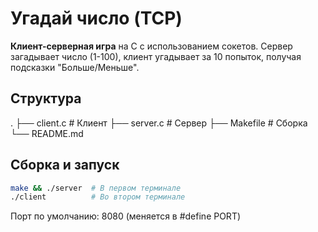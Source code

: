 # Угадай число (TCP)

**Клиент-серверная игра** на C с использованием сокетов. Сервер загадывает число (1-100), клиент угадывает за 10 попыток, получая подсказки "Больше/Меньше".

## Структура
.
├── client.c # Клиент
├── server.c # Сервер
├── Makefile # Сборка
└── README.md

## Сборка и запуск
```bash
make && ./server  # В первом терминале
./client          # Во втором терминале
```
Порт по умолчанию: 8080 (меняется в #define PORT)
